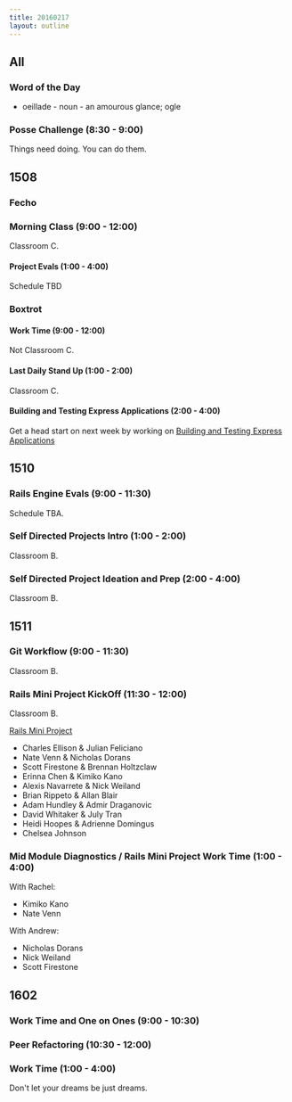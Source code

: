 ```yaml
---
title: 20160217
layout: outline
---
```


## All

### Word of the Day

* oeillade - noun - an amourous glance; ogle


### Posse Challenge (8:30 - 9:00)

Things need doing. You can do them.


## 1508

### Fecho

### Morning Class (9:00 - 12:00)

Classroom C.

#### Project Evals (1:00 - 4:00)

Schedule TBD

### Boxtrot

#### Work Time (9:00 - 12:00)

Not Classroom C.

#### Last Daily Stand Up (1:00 - 2:00)

Classroom C.

#### Building and Testing Express Applications (2:00 - 4:00)

Get a head start on next week by working on [Building and Testing Express Applications](https://github.com/turingschool-examples/pizza-express)

## 1510

### Rails Engine Evals (9:00 - 11:30)

Schedule TBA.

### Self Directed Projects Intro (1:00 - 2:00)

Classroom B.

### Self Directed Project Ideation and Prep (2:00 - 4:00)

Classroom B.


## 1511

### Git Workflow (9:00 - 11:30)

Classroom B. 

### Rails Mini Project KickOff (11:30 - 12:00)

Classroom B. 

[Rails Mini Project](https://github.com/turingschool/challenges/blob/master/rails-mini-project.markdown)

* Charles Ellison & Julian Feliciano
* Nate Venn & Nicholas Dorans
* Scott Firestone & Brennan Holtzclaw
* Erinna Chen & Kimiko Kano
* Alexis Navarrete & Nick Weiland
* Brian Rippeto & Allan Blair
* Adam Hundley & Admir Draganovic
* David Whitaker & July Tran
* Heidi Hoopes & Adrienne Domingus
* Chelsea Johnson

### Mid Module Diagnostics / Rails Mini Project Work Time (1:00 - 4:00)

With Rachel: 

* Kimiko Kano
* Nate Venn

With Andrew: 

* Nicholas Dorans
* Nick Weiland
* Scott Firestone

## 1602

### Work Time and One on Ones (9:00 - 10:30)

### Peer Refactoring (10:30 - 12:00)

### Work Time (1:00 - 4:00)

Don't let your dreams be just dreams.
